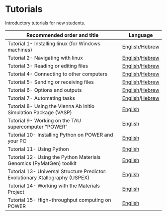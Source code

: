 # Tutorials
Introductory tutorials for new students. 

|Recommended order and title <img width=128/>|   Language   |                                             
| ---- | --- |
| Tutorial 1- Installing linux (for Windows machines) | [English](https://github.com/bmd-lab/tutorials/wiki/tutorial-1)/[Hebrew](https://github.com/bmd-lab/tutorials/wiki/%D7%94%D7%93%D7%A8%D7%9B%D7%94-1) |
| Tutorial 2- Navigating with linux | [English](https://github.com/bmd-lab/tutorials/wiki/tutorial-2)/[Hebrew](https://github.com/bmd-lab/tutorials/wiki/%D7%94%D7%93%D7%A8%D7%9B%D7%94-2) | 
| Tutorial 3- Reading or editing files | [English](https://github.com/bmd-lab/tutorials/wiki/tutorial-3)/[Hebrew](https://github.com/bmd-lab/tutorials/wiki/%D7%94%D7%93%D7%A8%D7%9B%D7%94-3) |
| Tutorial 4- Connecting to other computers | [English](https://github.com/bmd-lab/tutorials/wiki/tutorial-4)/[Hebrew](https://github.com/bmd-lab/tutorials/wiki/%D7%94%D7%93%D7%A8%D7%9B%D7%94-4) |
| Tutorial 5- Sending or receiving files | [English](https://github.com/bmd-lab/tutorials/wiki/tutorial-5)/[Hebrew](https://github.com/bmd-lab/tutorials/wiki/%D7%94%D7%93%D7%A8%D7%9B%D7%94-5) |
| Tutorial 6- Options and outputs | [English](https://github.com/bmd-lab/tutorials/wiki/tutorial-6)/[Hebrew](https://github.com/bmd-lab/tutorials/wiki/%D7%94%D7%93%D7%A8%D7%9B%D7%94-6) |
| Tutorial 7- Automating tasks | [English](https://github.com/bmd-lab/tutorials/wiki/tutorial-7)/[Hebrew](https://github.com/bmd-lab/tutorials/wiki/%D7%94%D7%93%D7%A8%D7%9B%D7%94-7) |
| Tutorial 8- Using the Vienna Ab initio Simulation Package (VASP)  | [English](https://github.com/bmd-lab/tutorials/wiki/tutorial-8) |
| Tutorial 9- Working on the TAU supercomputer "POWER" | [English](https://github.com/bmd-lab/tutorials/wiki/tutorial-9) |
| Tutorial 10- Installing Python on POWER and your PC | [English](https://github.com/bmd-lab/tutorials/wiki/tutorial-10) |
| Tutorial 11- Using Python | [English](https://github.com/bmd-lab/tutorials/wiki/tutorial-11) |
| Tutorial 12- Using the Python Materials Genomics (PyMatGen) toolkit | [English](https://github.com/bmd-lab/tutorials/wiki/tutorial-12) |
| Tutorial 13- Universal Structure Predictor: Evolutionary Xtallography (USPEX) | [English](https://github.com/bmd-lab/tutorials/wiki/tutorial-13) |
| Tutorial 14- Working with the Materials Project | [English](https://github.com/bmd-lab/tutorials/wiki/tutorial-14) |
| Tutorial 15- High-throughput computing on POWER | [English](https://github.com/bmd-lab/tutorials/wiki/tutorial-15) |
